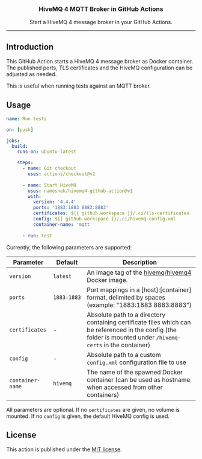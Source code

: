 <div align="center">
  <p>
    <h3>HiveMQ 4 MQTT Broker in GitHub Actions</h3>
  </p>
  <p>Start a HiveMQ 4 message broker in your GitHub Actions.</p>
</div>

---

## Introduction

This GitHub Action starts a HiveMQ 4 message broker as Docker container.
The published ports, TLS certificates and the HiveMQ configuration can be adjusted as needed.

This is useful when running tests against an MQTT broker.

## Usage

```yaml
name: Run tests

on: [push]

jobs:
  build:
    runs-on: ubuntu-latest

    steps:
      - name: Git checkout
        uses: actions/checkout@v2
  
      - name: Start HiveMQ
        uses: namoshek/hivemq4-github-action@v1
        with:
          version: '4.4.4'
          ports: '1883:1883 8883:8883'
          certificates: ${{ github.workspace }}/.ci/tls-certificates
          config: ${{ github.workspace }}/.ci/hivemq-config.xml
          container-name: 'mqtt'
  
      - run: test
```

Currently, the following parameters are supported:

| Parameter | Default  | Description |
|-----------|----------|-------------|
| `version` | `latest` | An image tag of the [hivemq/hivemq4](`https://hub.docker.com/r/hivemq/hivemq4`) Docker image. |
| `ports`   | `1883:1883`   | Port mappings in a [host]:[container] format, delimited by spaces (example: "1883:1883 8883:8883") |
| `certificates` | -   | Absolute path to a directory containing certificate files which can be referenced in the config (the folder is mounted under `/hivemq-certs` in the container) |
| `config`  | -        | Absolute path to a custom `config.xml` configuration file to use |
| `container-name` | `hivemq` | The name of the spawned Docker container (can be used as hostname when accessed from other containers) |

All parameters are optional. If no `certificates` are given, no volume is mounted. If no `config` is given, the default HiveMQ config is used.

## License

This action is published under the [MIT license](LICENSE).
